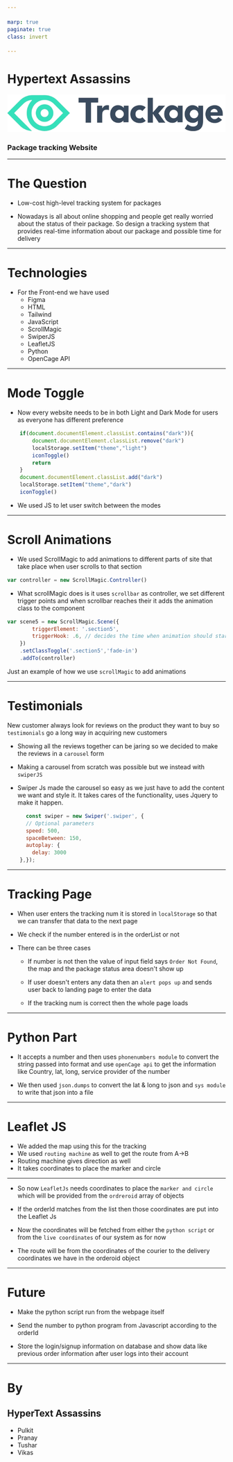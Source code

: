 ```yaml
---

marp: true
paginate: true
class: invert

---
```

# Hypertext Assassins

![width:500px](/marp_images/Logo.png)

### Package tracking Website

---

# The Question

+ Low-cost high-level tracking system for packages

+ Nowadays is all about online shopping and people get really worried about the status of their package. So design a tracking system that provides real-time information about our package and possible time for delivery

---

# Technologies
+ For the Front-end we have used
    + Figma
    + HTML
    + Tailwind
    + JavaScript
    + ScrollMagic 
    + SwiperJS
    + LeafletJS
    + Python
    + OpenCage API

---

# Mode Toggle
+ Now every website needs to be in both Light and Dark Mode for users as everyone has different preference 

```js
    if(document.documentElement.classList.contains("dark")){
        document.documentElement.classList.remove("dark")
        localStorage.setItem("theme","light")
        iconToggle()
        return
    }
    document.documentElement.classList.add("dark")
    localStorage.setItem("theme","dark")
    iconToggle()
```
+ We used JS to let user switch between the modes

---

# Scroll Animations
+ We used ScrollMagic to add animations to different parts of site that take place when user scrolls to that section 

```js
var controller = new ScrollMagic.Controller() 
```

+ What scrollMagic does is it uses `scrollbar` as controller, we set different trigger points and when scrollbar reaches their it adds the animation class to the component

```js 
var scene5 = new ScrollMagic.Scene({
        triggerElement: '.section5',
        triggerHook: .6, // decides the time when animation should start taking place
    })
    .setClassToggle('.section5','fade-in')
    .addTo(controller)
```

Just an example of how we use `scrollMagic` to add animations

---

# Testimonials

New customer always look for reviews on the product they want to buy so `testimonials` go a long way in acquiring new customers

+ Showing all the reviews together can be jaring so we decided to make the reviews in a `carousel` form 

+ Making a carousel from scratch was possible but we instead with `swiperJS` 

+ Swiper Js made the carousel so easy as we just have to add the content we want and style it. It takes cares of the functionality, uses Jquery to make it happen.

```js 
      const swiper = new Swiper('.swiper', {
      // Optional parameters
      speed: 500,
      spaceBetween: 150,
      autoplay: {
        delay: 3000
    },});
```

---

# Tracking Page

+ When user enters the tracking num it is stored in `localStorage` so that we can transfer that data to the next page

+ We check if the number entered is in the orderList or not

+ There can be three cases

    + If number is not then the value of input field says `Order Not Found`, the map and the package status area doesn't show up

    + If user doesn't enters any data then an `alert pops up` and sends user back to landing page to enter the data

    + If the tracking num is correct then the whole page loads


---

# Python Part

+ It accepts a number and then uses `phonenumbers module` to convert the string passed into format and use `openCage api` to get the information like Country, lat, long, service provider of the number

+ We then used `json.dumps` to convert the lat & long to json and `sys module` to write that json into a file

---

# Leaflet JS

+ We added the map using this for the tracking
+ We used `routing machine` as well to get the route from A->B
+ Routing machine gives direction as well
+ It takes coordinates to place the marker and circle

---

+ So now `LeafletJs` needs coordinates to place the `marker and circle` which will be provided from the `ordreroid` array of objects

+ If the orderId matches from the list then those coordinates are put into the Leaflet Js

+ Now the coordinates will be fetched from either the `python script` or from the `live coordinates` of our system as for now

+ The route will be from the coordinates of the courier to the delivery coordinates we have in the orderoid object

---

# Future

+ Make the python script run from the webpage itself

+ Send the number to python program from Javascript according to the orderId

+ Store the login/signup information on database and show data like previous order information after user logs into their account


---

# By
## HyperText Assassins

+ Pulkit
+ Pranay
+ Tushar
+ Vikas
